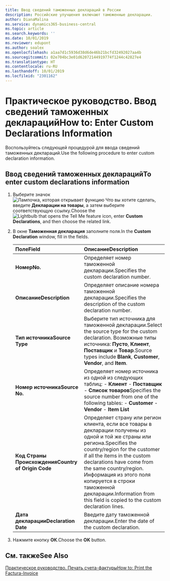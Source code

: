 ```yaml
---
title: Ввод сведений таможенных деклараций в России
description: Российские улучшения включают таможенные декларации.
author: DianaMalina
ms.service: dynamics365-business-central
ms.topic: article
ms.search.keywords: ''
ms.date: 10/01/2019
ms.reviewer: edupont
ms.author: soalex
ms.openlocfilehash: a1aa7d1c5936d38d6de46b21bcfd32492027aa4b
ms.sourcegitcommit: 02e704bc3e01d62072144919774f1244c42827e4
ms.translationtype: HT
ms.contentlocale: ru-RU
ms.lasthandoff: 10/01/2019
ms.locfileid: "2301162"
---
```

# <a name="how-to-enter-custom-declarations-information"></a><span data-ttu-id="f7ebf-103">Практическое руководство. Ввод сведений таможенных деклараций</span><span class="sxs-lookup"><span data-stu-id="f7ebf-103">How to: Enter Custom Declarations Information</span></span>

<span data-ttu-id="f7ebf-104">Воспользуйтесь следующей процедурой для ввода сведений таможенных деклараций.</span><span class="sxs-lookup"><span data-stu-id="f7ebf-104">Use the following procedure to enter custom declaration information.</span></span>

## <a name="to-enter-custom-declarations-information"></a><span data-ttu-id="f7ebf-105">Ввод сведений таможенных деклараций</span><span class="sxs-lookup"><span data-stu-id="f7ebf-105">To enter custom declarations information</span></span>

1. <span data-ttu-id="f7ebf-106">Выберите значок ![Лампочка, которая открывает функцию Что вы хотите сделать](../../media/ui-search/search_small.png "Что вы хотите сделать"), введите **Декларации на товары**, а затем выберите соответствующую ссылку.</span><span class="sxs-lookup"><span data-stu-id="f7ebf-106">Choose the ![Lightbulb that opens the Tell Me feature](../../media/ui-search/search_small.png "Tell me what you want to do") icon, enter **Custom Declarations**, and then choose the related link.</span></span>

2. <span data-ttu-id="f7ebf-107">В окне **Таможенная декларация** заполните поля.</span><span class="sxs-lookup"><span data-stu-id="f7ebf-107">In the **Custom Declaration** window, fill in the fields.</span></span>

   | <span data-ttu-id="f7ebf-108">Поле</span><span class="sxs-lookup"><span data-stu-id="f7ebf-108">Field</span></span>                      | <span data-ttu-id="f7ebf-109">Описание</span><span class="sxs-lookup"><span data-stu-id="f7ebf-109">Description</span></span>                                                  |
   | :------------------------- | :----------------------------------------------------------- |
   | <span data-ttu-id="f7ebf-110">**Номер**</span><span class="sxs-lookup"><span data-stu-id="f7ebf-110">**No.**</span></span>                    | <span data-ttu-id="f7ebf-111">Определяет номер таможенной декларации.</span><span class="sxs-lookup"><span data-stu-id="f7ebf-111">Specifies the custom declaration number.</span></span>                     |
   | <span data-ttu-id="f7ebf-112">**Описание**</span><span class="sxs-lookup"><span data-stu-id="f7ebf-112">**Description**</span></span>            | <span data-ttu-id="f7ebf-113">Определяет описание номера таможенной декларации.</span><span class="sxs-lookup"><span data-stu-id="f7ebf-113">Specifies the description of the custom declaration number.</span></span>  |
   | <span data-ttu-id="f7ebf-114">**Тип источника**</span><span class="sxs-lookup"><span data-stu-id="f7ebf-114">**Source Type**</span></span>            | <span data-ttu-id="f7ebf-115">Выберите тип источника для таможенной декларации.</span><span class="sxs-lookup"><span data-stu-id="f7ebf-115">Select the source type for the custom declaration.</span></span> <span data-ttu-id="f7ebf-116">Возможные типы источника: **Пусто**, **Клиент**, **Поставщик** и **Товар**.</span><span class="sxs-lookup"><span data-stu-id="f7ebf-116">Source types include **Blank**, **Customer**, **Vendor**, and **Item**.</span></span> |
   | <span data-ttu-id="f7ebf-117">**Номер источника**</span><span class="sxs-lookup"><span data-stu-id="f7ebf-117">**Source No.**</span></span>             | <span data-ttu-id="f7ebf-118">Определяет номер источника из одной из следующих таблиц:   -   **Клиент** -   **Поставщик** -   **Список товаров**</span><span class="sxs-lookup"><span data-stu-id="f7ebf-118">Specifies the source number from one of the following tables:   -   **Customer** -   **Vendor** -   **Item List**</span></span> |
   | <span data-ttu-id="f7ebf-119">**Код Страны Происхождения**</span><span class="sxs-lookup"><span data-stu-id="f7ebf-119">**Country of Origin Code**</span></span> | <span data-ttu-id="f7ebf-120">Определяет страну или регион клиента, если все товары в декларации получены из одной и той же страны или региона.</span><span class="sxs-lookup"><span data-stu-id="f7ebf-120">Specifies the country/region for the customer if all the items in the custom declarations have come from the same country/region.</span></span> <span data-ttu-id="f7ebf-121">Информация из этого поля копируется в строки таможенной декларации.</span><span class="sxs-lookup"><span data-stu-id="f7ebf-121">Information from this field is copied to the custom declaration lines.</span></span> |
   | <span data-ttu-id="f7ebf-122">**Дата декларации**</span><span class="sxs-lookup"><span data-stu-id="f7ebf-122">**Declaration Date**</span></span>       | <span data-ttu-id="f7ebf-123">Введите дату таможенной декларации.</span><span class="sxs-lookup"><span data-stu-id="f7ebf-123">Enter the date of the custom declaration.</span></span>                    |

3. <span data-ttu-id="f7ebf-124">Нажмите кнопку **ОК**.</span><span class="sxs-lookup"><span data-stu-id="f7ebf-124">Choose the **OK** button.</span></span>

## <a name="see-also"></a><span data-ttu-id="f7ebf-125">См. также</span><span class="sxs-lookup"><span data-stu-id="f7ebf-125">See Also</span></span>

[<span data-ttu-id="f7ebf-126">Практическое руководство. Печать счета-фактуры</span><span class="sxs-lookup"><span data-stu-id="f7ebf-126">How to: Print the Factura-Invoice</span></span>](How-to-Print-the-Factura-Invoice.md)  
